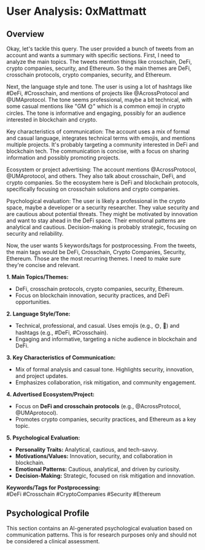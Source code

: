 # User Analysis: 0xMattmatt

## Overview

<think>
Okay, let's tackle this query. The user provided a bunch of tweets from an account and wants a summary with specific sections. First, I need to analyze the main topics. The tweets mention things like crosschain, DeFi, crypto companies, security, and Ethereum. So the main themes are DeFi, crosschain protocols, crypto companies, security, and Ethereum.

Next, the language style and tone. The user is using a lot of hashtags like #DeFi, #Crosschain, and mentions of projects like @AcrossProtocol and @UMAprotocol. The tone seems professional, maybe a bit technical, with some casual mentions like "GM 🌞" which is a common emoji in crypto circles. The tone is informative and engaging, possibly for an audience interested in blockchain and crypto.

Key characteristics of communication: The account uses a mix of formal and casual language, integrates technical terms with emojis, and mentions multiple projects. It's probably targeting a community interested in DeFi and blockchain tech. The communication is concise, with a focus on sharing information and possibly promoting projects.

Ecosystem or project advertising: The account mentions @AcrossProtocol, @UMAprotocol, and others. They also talk about crosschain, DeFi, and crypto companies. So the ecosystem here is DeFi and blockchain protocols, specifically focusing on crosschain solutions and crypto companies.

Psychological evaluation: The user is likely a professional in the crypto space, maybe a developer or a security researcher. They value security and are cautious about potential threats. They might be motivated by innovation and want to stay ahead in the DeFi space. Their emotional patterns are analytical and cautious. Decision-making is probably strategic, focusing on security and reliability.

Now, the user wants 5 keywords/tags for postprocessing. From the tweets, the main tags would be DeFi, Crosschain, Crypto Companies, Security, Ethereum. Those are the most recurring themes. I need to make sure they're concise and relevant.
</think>

**1. Main Topics/Themes:**  
- DeFi, crosschain protocols, crypto companies, security, Ethereum.  
- Focus on blockchain innovation, security practices, and DeFi opportunities.  

**2. Language Style/Tone:**  
- Technical, professional, and casual. Uses emojis (e.g., 🌞, 🤙) and hashtags (e.g., #DeFi, #Crosschain).  
- Engaging and informative, targeting a niche audience in blockchain and DeFi.  

**3. Key Characteristics of Communication:**  
- Mix of formal analysis and casual tone. Highlights security, innovation, and project updates.  
- Emphasizes collaboration, risk mitigation, and community engagement.  

**4. Advertised Ecosystem/Project:**  
- Focus on **DeFi and crosschain protocols** (e.g., @AcrossProtocol, @UMAprotocol).  
- Promotes crypto companies, security practices, and Ethereum as a key topic.  

**5. Psychological Evaluation:**  
- **Personality Traits:** Analytical, cautious, and tech-savvy.  
- **Motivations/Values:** Innovation, security, and collaboration in blockchain.  
- **Emotional Patterns:** Cautious, analytical, and driven by curiosity.  
- **Decision-Making:** Strategic, focused on risk mitigation and innovation.  

**Keywords/Tags for Postprocessing:**  
#DeFi #Crosschain #CryptoCompanies #Security #Ethereum

## Psychological Profile

This section contains an AI-generated psychological evaluation based on communication patterns. This is for research purposes only and should not be considered a clinical assessment.
